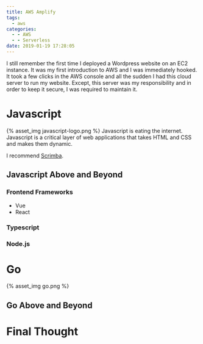 ```yaml
---
title: AWS Amplify
tags:
  - aws
categories:
  - - AWS
  - - Serverless
date: 2019-01-19 17:28:05
---
```


I still remember the first time I deployed a Wordpress website on an EC2 instance. It was my first introduction to AWS and I was immediately hooked. It took a few clicks in the AWS console and all the sudden I had this cloud server to run my website. Except, this server was my responsibility and in order to keep it secure, I was required to maintain it.

# Javascript
{% asset_img javascript-logo.png %}
Javascript is eating the internet. Javascript is a critical layer of web applications that takes HTML and CSS and makes them dynamic. 

I recommend [Scrimba](https://scrimba.com/g/gintrototypescript).
## Javascript Above and Beyond

### Frontend Frameworks
- Vue
- React

### Typescript

### Node.js

# Go
{% asset_img go.png %}

## Go Above and Beyond

# Final Thought